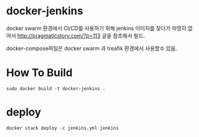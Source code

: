 # docker-jenkins
docker swarm 환경에서 CI/CD를 사용하기 위해 jenkins 이미지를 찾다가 마땅히 없어서 
http://pragmaticstory.com/?p=113 글을 참조해서 빌드.

docker-compose파일은 docker swarm 과 treafik 환경에서 사용할수 있음. 

# How To Build 

```
sudo docker build -t docker-jenkins .
```

# deploy 

```
docker stack deploy -c jenkins.yml jenkins
```
